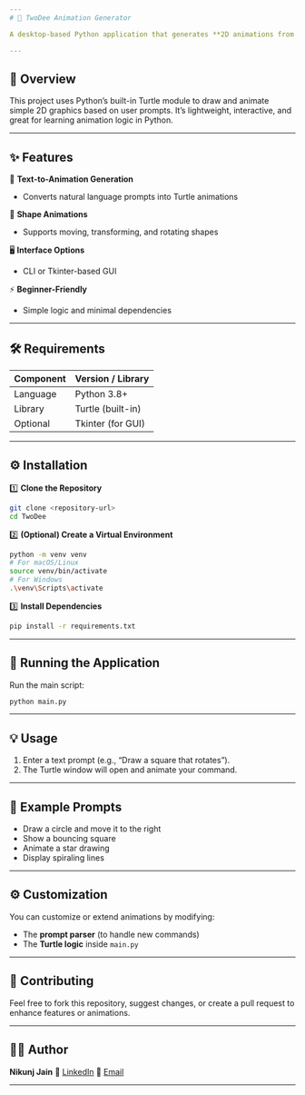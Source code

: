 ```yaml
---
# 🎨 TwoDee Animation Generator

A desktop-based Python application that generates **2D animations from text prompts** using the **Turtle graphics** library.

---
```


## 📌 Overview

This project uses Python’s built-in Turtle module to draw and animate simple 2D graphics based on user prompts. It’s lightweight, interactive, and great for learning animation logic in Python.

---

## ✨ Features

🧠 **Text-to-Animation Generation**

* Converts natural language prompts into Turtle animations

🔺 **Shape Animations**

* Supports moving, transforming, and rotating shapes

🖥️ **Interface Options**

* CLI or Tkinter-based GUI

⚡ **Beginner-Friendly**

* Simple logic and minimal dependencies

---

## 🛠️ Requirements

| Component | Version / Library |
| --------- | ----------------- |
| Language  | Python 3.8+       |
| Library   | Turtle (built-in) |
| Optional  | Tkinter (for GUI) |

---

## ⚙️ Installation

1️⃣ **Clone the Repository**

```bash
git clone <repository-url>
cd TwoDee
```

2️⃣ **(Optional) Create a Virtual Environment**

```bash
python -m venv venv
# For macOS/Linux
source venv/bin/activate
# For Windows
.\venv\Scripts\activate
```

3️⃣ **Install Dependencies**

```bash
pip install -r requirements.txt
```

---

## 🚀 Running the Application

Run the main script:

```bash
python main.py
```

---

## 💡 Usage

1. Enter a text prompt (e.g., “Draw a square that rotates”).
2. The Turtle window will open and animate your command.

---

## 🧠 Example Prompts

* Draw a circle and move it to the right
* Show a bouncing square
* Animate a star drawing
* Display spiraling lines

---

## ⚙️ Customization

You can customize or extend animations by modifying:

* The **prompt parser** (to handle new commands)
* The **Turtle logic** inside `main.py`

---

## 🤝 Contributing

Feel free to fork this repository, suggest changes, or create a pull request to enhance features or animations.

---

## 👨‍💻 Author

**Nikunj Jain**
🔗 [LinkedIn](https://www.linkedin.com/in/nikunjjain29/)
📧 [Email](mailto:nikunjjain294@gmail.com)

---
